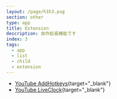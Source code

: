 ```yaml
---
layout: /page/h1h3.pug
section: other
type: app
title: Extension
description: 自作拡張機能です
index: 3
tags:
  - app
  - list
  - child
  - extension
---
```


- [YouTube AddHotkeys](https://gist.github.com/kouwtkz/09f52e3f601ee11708bf0e414e9c38de){target="_blank"}
- [YouTube LiveClock](https://gist.github.com/kouwtkz/0536ad60f5165adda40dc80dcb78d794){target="_blank"}
